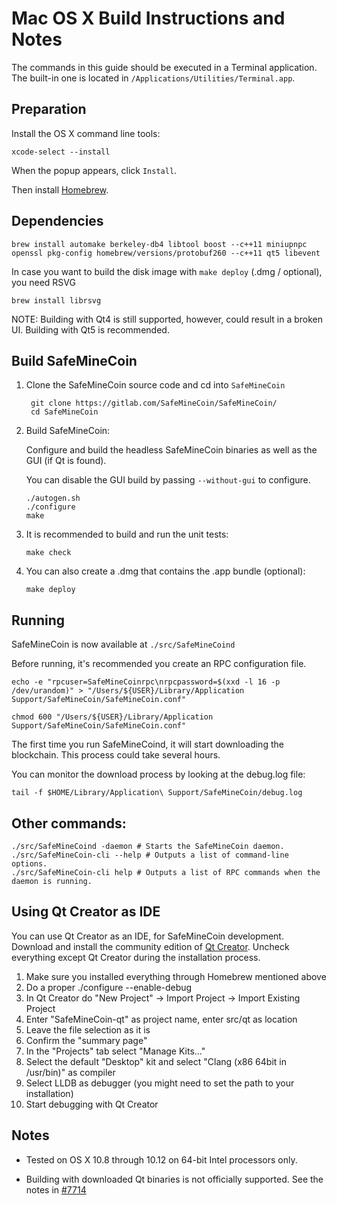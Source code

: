 Mac OS X Build Instructions and Notes
====================================
The commands in this guide should be executed in a Terminal application.
The built-in one is located in `/Applications/Utilities/Terminal.app`.

Preparation
-----------
Install the OS X command line tools:

`xcode-select --install`

When the popup appears, click `Install`.

Then install [Homebrew](http://brew.sh).

Dependencies
----------------------

    brew install automake berkeley-db4 libtool boost --c++11 miniupnpc openssl pkg-config homebrew/versions/protobuf260 --c++11 qt5 libevent

In case you want to build the disk image with `make deploy` (.dmg / optional), you need RSVG

    brew install librsvg

NOTE: Building with Qt4 is still supported, however, could result in a broken UI. Building with Qt5 is recommended.

Build SafeMineCoin
------------------------

1. Clone the SafeMineCoin source code and cd into `SafeMineCoin`

        git clone https://gitlab.com/SafeMineCoin/SafeMineCoin/
        cd SafeMineCoin

2.  Build SafeMineCoin:

    Configure and build the headless SafeMineCoin binaries as well as the GUI (if Qt is found).

    You can disable the GUI build by passing `--without-gui` to configure.

        ./autogen.sh
        ./configure
        make

3.  It is recommended to build and run the unit tests:

        make check

4.  You can also create a .dmg that contains the .app bundle (optional):

        make deploy

Running
-------

SafeMineCoin is now available at `./src/SafeMineCoind`

Before running, it's recommended you create an RPC configuration file.

    echo -e "rpcuser=SafeMineCoinrpc\nrpcpassword=$(xxd -l 16 -p /dev/urandom)" > "/Users/${USER}/Library/Application Support/SafeMineCoin/SafeMineCoin.conf"

    chmod 600 "/Users/${USER}/Library/Application Support/SafeMineCoin/SafeMineCoin.conf"

The first time you run SafeMineCoind, it will start downloading the blockchain. This process could take several hours.

You can monitor the download process by looking at the debug.log file:

    tail -f $HOME/Library/Application\ Support/SafeMineCoin/debug.log

Other commands:
-------

    ./src/SafeMineCoind -daemon # Starts the SafeMineCoin daemon.
    ./src/SafeMineCoin-cli --help # Outputs a list of command-line options.
    ./src/SafeMineCoin-cli help # Outputs a list of RPC commands when the daemon is running.

Using Qt Creator as IDE
------------------------
You can use Qt Creator as an IDE, for SafeMineCoin development.
Download and install the community edition of [Qt Creator](https://www.qt.io/download/).
Uncheck everything except Qt Creator during the installation process.

1. Make sure you installed everything through Homebrew mentioned above
2. Do a proper ./configure --enable-debug
3. In Qt Creator do "New Project" -> Import Project -> Import Existing Project
4. Enter "SafeMineCoin-qt" as project name, enter src/qt as location
5. Leave the file selection as it is
6. Confirm the "summary page"
7. In the "Projects" tab select "Manage Kits..."
8. Select the default "Desktop" kit and select "Clang (x86 64bit in /usr/bin)" as compiler
9. Select LLDB as debugger (you might need to set the path to your installation)
10. Start debugging with Qt Creator

Notes
-----

* Tested on OS X 10.8 through 10.12 on 64-bit Intel processors only.

* Building with downloaded Qt binaries is not officially supported. See the notes in [#7714](https://github.com/bitcoin/bitcoin/issues/7714)
